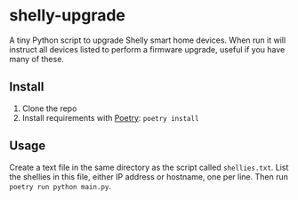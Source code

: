 # shelly-upgrade

A tiny Python script to upgrade Shelly smart home devices. When run it will instruct all devices listed to perform a firmware upgrade, useful if you have many of these.

## Install

1. Clone the repo
2. Install requirements with [Poetry](https://python-poetry.org/docs/): `poetry install`

## Usage

Create a text file in the same directory as the script called `shellies.txt`. List the shellies in this file, either IP address or hostname, one per line. Then run `poetry run python main.py`.
